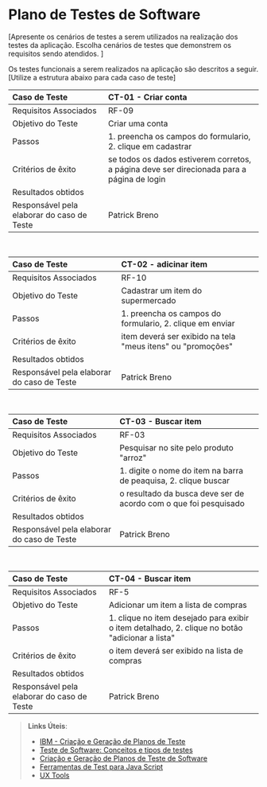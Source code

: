 # Plano de Testes de Software

[Apresente os cenários de testes a serem utilizados na realização dos testes da aplicação. Escolha cenários de testes que demonstrem os requisitos sendo atendidos. ]

Os testes funcionais a serem realizados na aplicação são descritos a seguir. [Utilize a estrutura abaixo para cada caso de teste]

|Caso de Teste    | CT-01 - Criar conta |
|:---|:---|
| Requisitos Associados | RF-09 |
| Objetivo do Teste | Criar uma conta |
| Passos | 1. preencha os campos do formulario, 2. clique em cadastrar |
| Critérios de êxito | se todos os dados estiverem corretos, a página deve ser direcionada para a página de login  |
| Resultados obtidos |   |
| Responsável pela elaborar do caso de Teste | Patrick Breno |
 <br>

|Caso de Teste    | CT-02 - adicinar item |
|:---|:---|
| Requisitos Associados | RF-10 |
| Objetivo do Teste | Cadastrar um item do supermercado |
| Passos | 1. preencha os campos do formulario, 2. clique em enviar |
| Critérios de êxito | item deverá ser exibido na tela "meus itens" ou "promoções"  |
| Resultados obtidos |   |
| Responsável pela elaborar do caso de Teste | Patrick Breno |
<br>

|Caso de Teste    | CT-03 - Buscar item |
|:---|:---|
| Requisitos Associados | RF-03    |
| Objetivo do Teste | Pesquisar no site pelo produto "arroz" |
| Passos | 1. digite o nome do item na barra de peaquisa, 2. clique buscar |
| Critérios de êxito | o resultado da busca deve ser de acordo com o que foi pesquisado  |
| Resultados obtidos |   |
| Responsável pela elaborar do caso de Teste | Patrick Breno |
<br>

|Caso de Teste    | CT-04 - Buscar item |
|:---|:---|
| Requisitos Associados | RF-5    |
| Objetivo do Teste | Adicionar um item a lista de compras |
| Passos | 1. clique no item desejado para exibir o item detalhado, 2. clique no botão "adicionar a lista" |
| Critérios de êxito | o item deverá ser exibido na lista de compras |
| Resultados obtidos |   |
| Responsável pela elaborar do caso de Teste | Patrick Breno |

> **Links Úteis**:
> - [IBM - Criação e Geração de Planos de Teste](https://www.ibm.com/developerworks/br/local/rational/criacao_geracao_planos_testes_software/index.html)
> -  [Teste de Software: Conceitos e tipos de testes](https://blog.onedaytesting.com.br/teste-de-software/)
> - [Criação e Geração de Planos de Teste de Software](https://www.ibm.com/developerworks/br/local/rational/criacao_geracao_planos_testes_software/index.html)
> - [Ferramentas de Test para Java Script](https://geekflare.com/javascript-unit-testing/)
> - [UX Tools](https://uxdesign.cc/ux-user-research-and-user-testing-tools-2d339d379dc7)
